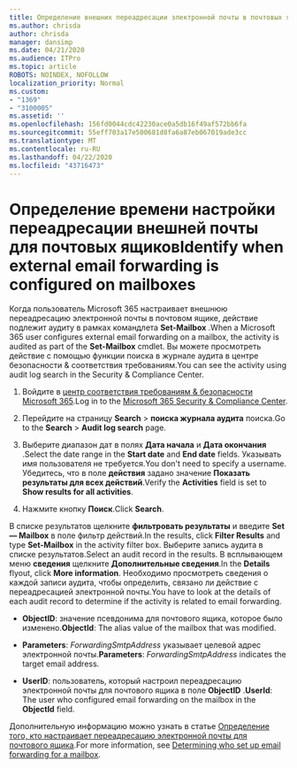 ```yaml
---
title: Определение внешних переадресации электронной почты в почтовых ящиках в журналах аудита
ms.author: chrisda
author: chrisda
manager: dansimp
ms.date: 04/21/2020
ms.audience: ITPro
ms.topic: article
ROBOTS: NOINDEX, NOFOLLOW
localization_priority: Normal
ms.custom:
- "1369"
- "3100005"
ms.assetid: ''
ms.openlocfilehash: 156fd0044cdc42230ace0a5db16f49af572bb6fa
ms.sourcegitcommit: 55eff703a17e500681d8fa6a87eb067019ade3cc
ms.translationtype: MT
ms.contentlocale: ru-RU
ms.lasthandoff: 04/22/2020
ms.locfileid: "43716473"
---
```

# <a name="identify-when-external-email-forwarding-is-configured-on-mailboxes"></a><span data-ttu-id="c0d9d-102">Определение времени настройки переадресации внешней почты для почтовых ящиков</span><span class="sxs-lookup"><span data-stu-id="c0d9d-102">Identify when external email forwarding is configured on mailboxes</span></span>

<span data-ttu-id="c0d9d-103">Когда пользователь Microsoft 365 настраивает внешнюю переадресацию электронной почты в почтовом ящике, действие подлежит аудиту в рамках командлета **Set-Mailbox** .</span><span class="sxs-lookup"><span data-stu-id="c0d9d-103">When a Microsoft 365 user configures external email forwarding on a mailbox, the activity is audited as part of the **Set-Mailbox** cmdlet.</span></span> <span data-ttu-id="c0d9d-104">Вы можете просмотреть действие с помощью функции поиска в журнале аудита в центре безопасности & соответствия требованиям.</span><span class="sxs-lookup"><span data-stu-id="c0d9d-104">You can see the activity using audit log search in the Security & Compliance Center.</span></span>

1. <span data-ttu-id="c0d9d-105">Войдите в [центр соответствия требованиям & безопасности Microsoft 365](https://protection.office.com/).</span><span class="sxs-lookup"><span data-stu-id="c0d9d-105">Log in to the [Microsoft 365 Security & Compliance Center](https://protection.office.com/).</span></span>

2. <span data-ttu-id="c0d9d-106">Перейдите на страницу **Search** > **поиска журнала аудита** поиска.</span><span class="sxs-lookup"><span data-stu-id="c0d9d-106">Go to the **Search** > **Audit log search** page.</span></span>

3. <span data-ttu-id="c0d9d-107">Выберите диапазон дат в полях **Дата начала** и **Дата окончания** .</span><span class="sxs-lookup"><span data-stu-id="c0d9d-107">Select the date range in the **Start date** and **End date** fields.</span></span> <span data-ttu-id="c0d9d-108">Указывать имя пользователя не требуется.</span><span class="sxs-lookup"><span data-stu-id="c0d9d-108">You don't need to specify a username.</span></span> <span data-ttu-id="c0d9d-109">Убедитесь, что в поле **действия** задано значение **Показать результаты для всех действий**.</span><span class="sxs-lookup"><span data-stu-id="c0d9d-109">Verify the **Activities** field is set to **Show results for all activities**.</span></span>

4. <span data-ttu-id="c0d9d-110">Нажмите кнопку **Поиск**.</span><span class="sxs-lookup"><span data-stu-id="c0d9d-110">Click **Search**.</span></span>

<span data-ttu-id="c0d9d-111">В списке результатов щелкните **фильтровать результаты** и введите **Set — Mailbox** в поле фильтр действий.</span><span class="sxs-lookup"><span data-stu-id="c0d9d-111">In the results, click **Filter Results** and type **Set-Mailbox** in the activity filter box.</span></span> <span data-ttu-id="c0d9d-112">Выберите запись аудита в списке результатов.</span><span class="sxs-lookup"><span data-stu-id="c0d9d-112">Select an audit record in the results.</span></span> <span data-ttu-id="c0d9d-113">В всплывающем меню **сведения** щелкните **Дополнительные сведения**.</span><span class="sxs-lookup"><span data-stu-id="c0d9d-113">In the **Details** flyout, click **More information**.</span></span> <span data-ttu-id="c0d9d-114">Необходимо просмотреть сведения о каждой записи аудита, чтобы определить, связано ли действие с переадресацией электронной почты.</span><span class="sxs-lookup"><span data-stu-id="c0d9d-114">You have to look at the details of each audit record to determine if the activity is related to email forwarding.</span></span>

- <span data-ttu-id="c0d9d-115">**ObjectID**: значение псевдонима для почтового ящика, которое было изменено.</span><span class="sxs-lookup"><span data-stu-id="c0d9d-115">**ObjectId**: The alias value of the mailbox that was modified.</span></span>

- <span data-ttu-id="c0d9d-116">**Parameters**: _ForwardingSmtpAddress_ указывает целевой адрес электронной почты.</span><span class="sxs-lookup"><span data-stu-id="c0d9d-116">**Parameters**: _ForwardingSmtpAddress_ indicates the target email address.</span></span>

- <span data-ttu-id="c0d9d-117">**UserID**: пользователь, который настроил переадресацию электронной почты для почтового ящика в поле **ObjectID** .</span><span class="sxs-lookup"><span data-stu-id="c0d9d-117">**UserId**: The user who configured email forwarding on the mailbox in the **ObjectId** field.</span></span>

<span data-ttu-id="c0d9d-118">Дополнительную информацию можно узнать в статье [Определение того, кто настраивает переадресацию электронной почты для почтового ящика](https://docs.microsoft.com/office365/securitycompliance/auditing-troubleshooting-scenarios#determining-who-set-up-email-forwarding-for-a-mailbox).</span><span class="sxs-lookup"><span data-stu-id="c0d9d-118">For more information, see [Determining who set up email forwarding for a mailbox](https://docs.microsoft.com/office365/securitycompliance/auditing-troubleshooting-scenarios#determining-who-set-up-email-forwarding-for-a-mailbox).</span></span>
